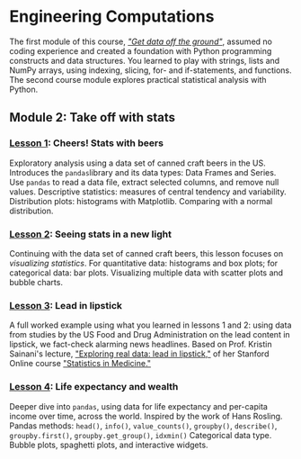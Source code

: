 # Engineering Computations

The first module of this course, [_"Get data off the ground"_](https://github.com/engineersCode/EngComp/tree/master/modules/1_offtheground),
assumed no coding experience and created a foundation with Python programming constructs and data structures.
You learned to play with strings, lists and NumPy arrays, using indexing, slicing, for- and if-statements, and functions.
The second course module explores practical statistical analysis with Python.

## Module 2: Take off with stats

### [Lesson 1](http://go.gwu.edu/engcomp2lesson1): Cheers! Stats with beers

Exploratory analysis using a data set of canned craft beers in the US. Introduces the `pandas`library and its data types: Data Frames and Series. Use `pandas` to read a data file, extract selected columns, and remove null values. Descriptive statistics: measures of central tendency and variability. Distribution plots: histograms with Matplotlib. Comparing with a normal distribution.

### [Lesson 2](http://go.gwu.edu/engcomp2lesson2): Seeing stats in a new light

Continuing with the data set of canned craft beers, this lesson focuses on _visualizing statistics_. For quantitative data: histograms and box plots; for categorical data: bar plots. Visualizing multiple data with scatter plots and bubble charts.

### [Lesson 3](http://go.gwu.edu/engcomp2lesson3): Lead in lipstick

A full worked example using what you learned in lessons 1 and 2: using data from studies by the US Food and Drug Administration on the lead content in lipstick, we fact-check alarming news headlines. Based on Prof. Kristin Sainani's lecture, ["Exploring real data: lead in lipstick,"](https://youtu.be/nlKIT-_b2jU) of her Stanford Online course ["Statistics in Medicine."](https://lagunita.stanford.edu/courses/Medicine/MedStats-SP/SelfPaced/about)

### [Lesson 4](http://go.gwu.edu/engcomp2lesson4): Life expectancy and wealth

Deeper dive into `pandas`, using data for life expectancy and per-capita income over time, across the world. Inspired by the work of Hans Rosling.
Pandas methods: `head()`, `info()`, `value_counts()`, `groupby()`, `describe()`, `groupby.first()`, `groupby.get_group()`, `idxmin()`
Categorical data type.
Bubble plots, spaghetti plots, and interactive widgets.